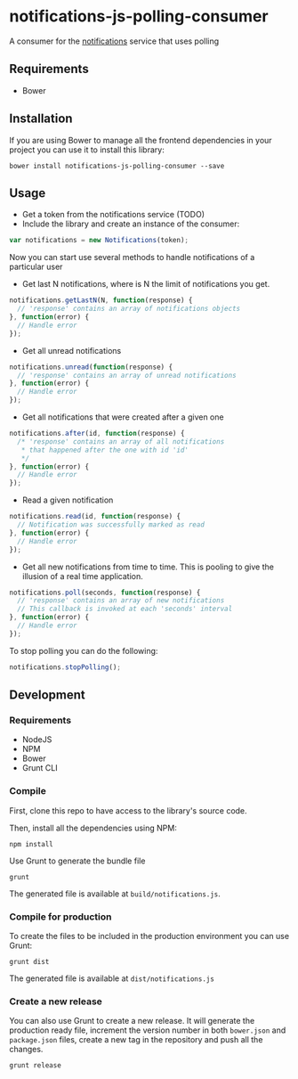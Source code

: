 # notifications-js-polling-consumer
A consumer for the [notifications](https://github.com/samfcmc/bennu-notifications) service that uses polling

## Requirements
* Bower

## Installation
If you are using Bower to manage all the frontend dependencies in your project you can use it to install this library:
```shell
bower install notifications-js-polling-consumer --save
```

## Usage
* Get a token from the notifications service (TODO)
* Include the library and create an instance of the consumer:
```javascript
var notifications = new Notifications(token);
```
Now you can start use several methods to handle notifications of a particular user

* Get last N notifications, where is N the limit of notifications you get.

```javascript
notifications.getLastN(N, function(response) {
  // 'response' contains an array of notifications objects
}, function(error) {
  // Handle error
});
```

* Get all unread notifications

```javascript
notifications.unread(function(response) {
  // 'response' contains an array of unread notifications
}, function(error) {
  // Handle error
});
```

* Get all notifications that were created after a given one

```javascript
notifications.after(id, function(response) {
  /* 'response' contains an array of all notifications
   * that happened after the one with id 'id'
   */
}, function(error) {
  // Handle error
});
```

* Read a given notification

```javascript
notifications.read(id, function(response) {
  // Notification was successfully marked as read
}, function(error) {
  // Handle error
});
```

* Get all new notifications from time to time.
This is pooling to give the illusion of a real time application.

```javascript
notifications.poll(seconds, function(response) {
  // 'response' contains an array of new notifications
  // This callback is invoked at each 'seconds' interval
}, function(error) {
  // Handle error
});
```

To stop polling you can do the following:
```javascript
notifications.stopPolling();
```

## Development
### Requirements
* NodeJS
* NPM
* Bower
* Grunt CLI

### Compile
First, clone this repo to have access to the library's source code.

Then, install all the dependencies using NPM:
```shell
npm install
```

Use Grunt to generate the bundle file
```shell
grunt
```

The generated file is available at `build/notifications.js`.

### Compile for production
To create the files to be included in the production environment you can use Grunt:
```shell
grunt dist
```

The generated file is available at `dist/notifications.js`

### Create a new release
You can also use Grunt to create a new release. It will generate the production ready file, increment the version number in both `bower.json` and `package.json` files, create a new tag in the repository and push all the changes.
```shell
grunt release
```
